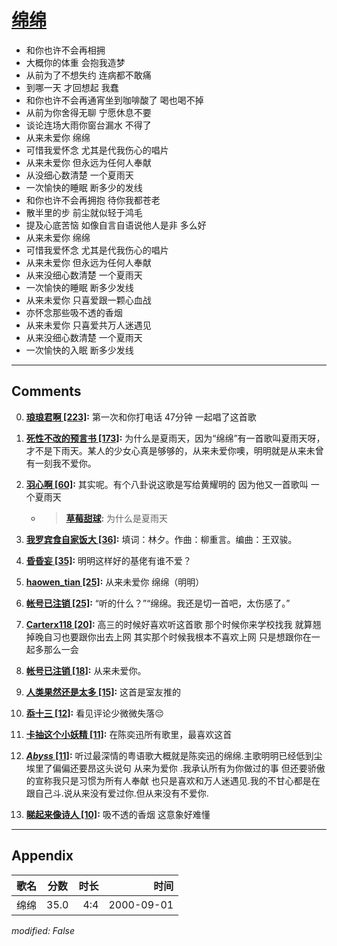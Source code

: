 # [绵绵](https://music.163.com/song?id=67485)

* 和你也许不会再相拥
* 大概你的体重 会抱我造梦
* 从前为了不想失约 连病都不敢痛
* 到哪一天 才回想起 我蠢
* 和你也许不会再通宵坐到咖啡酸了 喝也喝不掉
* 从前为你舍得无聊 宁愿休息不要
* 谈论连场大雨你窗台漏水 不得了
* 从来未爱你 绵绵
* 可惜我爱怀念 尤其是代我伤心的唱片
* 从来未爱你 但永远为任何人奉献
* 从没细心数清楚 一个夏雨天
* 一次愉快的睡眠 断多少的发线
* 和你也许不会再拥抱 待你我都苍老
* 散半里的步 前尘就似轻于鸿毛
* 提及心底苦恼 如像自言自语说他人是非 多么好
* 从来未爱你 绵绵
* 可惜我爱怀念 尤其是代我伤心的唱片
* 从来未爱你 但永远为任何人奉献
* 从来没细心数清楚 一个夏雨天
* 一次愉快的睡眠 断多少发线
* 从来未爱你 只喜爱跟一颗心血战
* 亦怀念那些吸不透的香烟
* 从来未爱你 只喜爱共万人迷遇见
* 从来没细心数清楚 一个夏雨天
* 一次愉快的入眠 断多少发线


---

## Comments
0. **[琅琅君啊 \[223\]](https://music.163.com/#/user/home?id=34979328):** 第一次和你打电话 47分钟 一起唱了这首歌

1. **[死性不改的预言书 \[173\]](https://music.163.com/#/user/home?id=64941429):** 为什么是夏雨天，因为“绵绵”有一首歌叫夏雨天呀，才不是下雨天。某人的少女心真是够够的，从来未爱你噢，明明就是从来未曾有一刻我不爱你。

2. **[羽心啊 \[60\]](https://music.163.com/#/user/home?id=59562412):** 其实呢。有个八卦说这歌是写给黄耀明的 因为他又一首歌叫 一个夏雨天
	* > **[草莓甜球](https://music.163.com/#/user/home?id=49990686):** 为什么是夏雨天

3. **[我罗宾食自家饭大 \[36\]](https://music.163.com/#/user/home?id=284355081):** 填词：林夕。作曲：柳重言。编曲：王双骏。

4. **[昏昏妄 \[35\]](https://music.163.com/#/user/home?id=303089512):** 明明这样好的基佬有谁不爱？

5. **[haowen_tian \[25\]](https://music.163.com/#/user/home?id=111938601):** 从来未爱你 绵绵（明明）

6. **[帐号已注销 \[25\]](https://music.163.com/#/user/home?id=62604529):** “听的什么？”“绵绵。我还是切一首吧，太伤感了。”

7. **[Carterx118 \[20\]](https://music.163.com/#/user/home?id=251527287):** 高三的时候好喜欢听这首歌 那个时候你来学校找我 就算翘掉晚自习也要跟你出去上网 其实那个时候我根本不喜欢上网 只是想跟你在一起多那么一会

8. **[帐号已注销 \[18\]](https://music.163.com/#/user/home?id=555330286):** 从来未爱你。

9. **[人类果然还是太多 \[15\]](https://music.163.com/#/user/home?id=281028531):** 这首是室友推的

10. **[忝十三 \[12\]](https://music.163.com/#/user/home?id=502904448):** 看见评论少微微失落😔

11. **[卡抽这个小妖精 \[11\]](https://music.163.com/#/user/home?id=359900905):** 在陈奕迅所有歌里，最喜欢这首

12. **[_Abyss_ \[11\]](https://music.163.com/#/user/home?id=115154425):** 听过最深情的粤语歌大概就是陈奕迅的绵绵.主歌明明已经低到尘埃里了偏偏还要昂这头说句 从来为爱你 .我承认所有为你做过的事 但还要骄傲的宣称我只是习惯为所有人奉献 也只是喜欢和万人迷遇见.我的不甘心都是在跟自己斗.说从来没有爱过你.但从来没有不爱你.

13. **[睇起来像诗人 \[10\]](https://music.163.com/#/user/home?id=18244427):** 吸不透的香烟 这意象好难懂



---

## Appendix

|歌名|分数|时长|时间|
|:---|:---:|---:|---:|
|绵绵|35.0|4:4|2000-09-01

*modified: False*